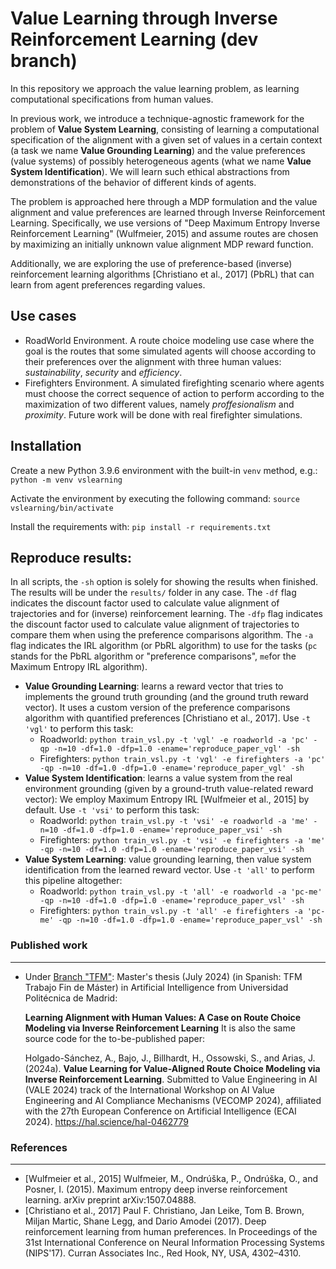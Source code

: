 # Value Learning through Inverse Reinforcement Learning (dev branch)

In this repository we approach the value learning problem, as learning computational specifications from human values. 

In previous work, we introduce a technique-agnostic framework for the problem of **Value System Learning**, consisting of learning a computational specification of the alignment with a given set of values in a certain context (a task we name **Value Grounding Learning**) and the value preferences (value systems) of possibly heterogeneous agents (what we name **Value System Identification**). We will learn such ethical abstractions from demonstrations of the behavior of different kinds of agents.

 The problem is approached here through a MDP formulation and the value alignment and value preferences are learned through Inverse Reinforcement Learning. Specifically, we use versions of "Deep Maximum Entropy Inverse Reinforcement Learning" (Wulfmeier, 2015) and assume routes are chosen by maximizing an initially unknown value alignment MDP reward function.

 Additionally, we are exploring the use of preference-based (inverse) reinforcement learning algorithms [Christiano et al., 2017] (PbRL) that can learn from agent preferences regarding values.

## Use cases

* RoadWorld Environment. A route choice modeling use case where the goal is the routes that some simulated agents will choose according to their preferences over the alignment with three human values: *sustainability*, *security* and *efficiency*.
* Firefighters Environment. A simulated firefighting scenario where agents must choose the correct sequence of action to perform according to the maximization of two different values, namely *proffesionalism* and *proximity*. Future work will be done with real firefighter simulations.

## Installation

Create a new Python 3.9.6 environment with the built-in `venv` method, e.g.:
``python -m venv vslearning``

Activate the environment by executing the following command:
``source vslearning/bin/activate``

Install the requirements with:
``pip install -r requirements.txt``

## Reproduce results:
In all scripts, the `-sh` option is solely for showing the results when finished. The results will be under the `results/` folder in any case. The `-df` flag indicates the discount factor used to calculate value alignment of trajectories and for (inverse) reinforcement learning. The `-dfp` flag indicates the discount factor used to calculate value alignment of trajectories to compare them when using the preference comparisons algorithm. The `-a` flag indicates the IRL algorithm (or PbRL algorithm) to use for the tasks (`pc` stands for the PbRL algorithm or "preference comparisons", `me`for the Maximum Entropy IRL algorithm).

- **Value Grounding Learning**: learns a reward vector that tries to implements the ground truth grounding (and the ground truth reward vector).
It uses a custom version of the preference comparisons algorithm with quantified preferences [Christiano et al., 2017]. Use `-t 'vgl'` to perform this task:
    * Roadworld: `python train_vsl.py -t 'vgl' -e roadworld -a 'pc' -qp -n=10 -df=1.0 -dfp=1.0 -ename='reproduce_paper_vgl' -sh`
    * Firefighters: `python train_vsl.py -t 'vgl' -e firefighters -a 'pc' -qp -n=10 -df=1.0 -dfp=1.0 -ename='reproduce_paper_vgl' -sh`
- **Value System Identification**: learns a value system from the real environment grounding (given by a ground-truth value-related reward vector):
We employ Maximum Entropy IRL [Wulfmeier et al., 2015] by default. Use `-t 'vsi'` to perform this task:
    * Roadworld: `python train_vsl.py -t 'vsi' -e roadworld -a 'me' -n=10 -df=1.0 -dfp=1.0 -ename='reproduce_paper_vsi' -sh`
    * Firefighters: `python train_vsl.py -t 'vsi' -e firefighters -a 'me' -qp -n=10 -df=1.0 -dfp=1.0 -ename='reproduce_paper_vsi' -sh`
- **Value System Learning**: value grounding learning, then value system identification from the learned reward vector. Use `-t 'all'` to perform this pipeline altogether:
    * Roadworld: `python train_vsl.py -t 'all' -e roadworld -a 'pc-me' -qp -n=10 -df=1.0 -dfp=1.0 -ename='reproduce_paper_vsl' -sh`
    * Firefighters: `python train_vsl.py -t 'all' -e firefighters -a 'pc-me' -qp -n=10 -df=1.0 -dfp=1.0 -ename='reproduce_paper_vsl' -sh`

### Published work
---
* Under [Branch "TFM"](https://github.com/andresh26-uam/VAE-ValueLearning/tree/TFM/ValueLearningIRL): Master's thesis (July 2024) (in Spanish: TFM Trabajo Fin de Máster) in Artificial Intelligence from Universidad Politécnica de Madrid:

    **Learning Alignment with Human Values: A Case on Route Choice Modeling via Inverse Reinforcement Learning**
    It is also the same source code for the to-be-published paper:

    Holgado-Sánchez, A., Bajo, J., Billhardt, H., Ossowski, S., and Arias, J. (2024a). **Value Learning for Value-Aligned Route Choice Modeling via Inverse Reinforcement Learning**. Submitted to Value Engineering in AI (VALE 2024) track of the International Workshop on AI Value Engineering and AI Compliance Mechanisms (VECOMP 2024), affiliated with the 27th European Conference on Artificial Intelligence (ECAI 2024).
    https://hal.science/hal-0462779

### References
---
* [Wulfmeier et al., 2015] Wulfmeier, M., Ondrúška, P., Ondrúška, O., and Posner, I. (2015). Maximum entropy deep inverse reinforcement learning. arXiv preprint arXiv:1507.04888. 
* [Christiano et al., 2017] Paul F. Christiano, Jan Leike, Tom B. Brown, Miljan Martic, Shane Legg, and Dario Amodei (2017). Deep reinforcement learning from human preferences. In Proceedings of the 31st International Conference on Neural Information Processing Systems (NIPS'17). Curran Associates Inc., Red Hook, NY, USA, 4302–4310.